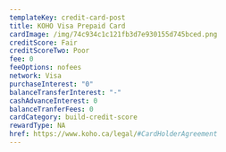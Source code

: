 ```yaml
---
templateKey: credit-card-post
title: KOHO Visa Prepaid Card
cardImage: /img/74c934c1c121fb3d7e930155d745bced.png
creditScore: Fair
creditScoreTwo: Poor
fee: 0
feeOptions: nofees
network: Visa
purchaseInterest: "0"
balanceTransferInterest: "-"
cashAdvanceInterest: 0
balanceTranferFees: 0
cardCategory: build-credit-score
rewardType: NA
href: https://www.koho.ca/legal/#CardHolderAgreement
---
```

